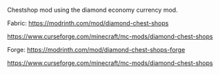 Chestshop mod using the diamond economy currency mod.


Fabric:
https://modrinth.com/mod/diamond-chest-shops

https://www.curseforge.com/minecraft/mc-mods/diamond-chest-shops


Forge:
https://modrinth.com/mod/diamond-chest-shops-forge

https://www.curseforge.com/minecraft/mc-mods/diamond-chest-shops
